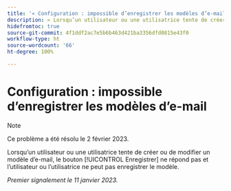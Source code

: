 ```yaml
---
title: '« Configuration : impossible d’enregistrer les modèles d’e-mail »'
description: « Lorsqu’un utilisateur ou une utilisatrice tente de créer ou de modifier un modèle d’e-mail, le bouton Enregistrer ne répond pas et l’utilisateur ou l’utilisatrice ne peut pas enregistrer le modèle. »
hidefromtoc: true
source-git-commit: 4f1ddf2ac7e5b6b463d421ba3356dfd0815e43f0
workflow-type: ht
source-wordcount: '66'
ht-degree: 100%

---
```



# Configuration : impossible d’enregistrer les modèles d’e-mail

>[!NOTE]
>
>Ce problème a été résolu le 2 février 2023.

Lorsqu’un utilisateur ou une utilisatrice tente de créer ou de modifier un modèle d’e-mail, le bouton [!UICONTROL Enregistrer] ne répond pas et l’utilisateur ou l’utilisatrice ne peut pas enregistrer le modèle.

_Premier signalement le 11 janvier 2023._

